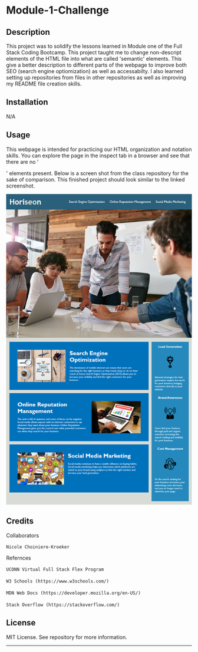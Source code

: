 # Module-1-Challenge

## Description

This project was to solidify the lessons learned in Module one of the Full Stack Coding Bootcamp. This project taught me to change non-descript elements of the HTML file into what are called 'semantic' elements. This give a better description to different parts of the webpage to improve both SEO (search engine optiomization) as well as accessabilty. I also learned setting up repositories from files in other repositories as well as improving my README file creation skills.

## Installation

N/A

## Usage

This webpage is intended for practicing our HTML organization and notation skills. You can explore the page in the inspect tab in a browser and see that there are no '<div>' elements present. Below is a screen shot from the class repository for the sake of comparison. This finished project should look similar to the linked screenshot.

![Screenshot of finished webpage for comparison)](assets/images/01-html-css-git-homework-demo.png)

## Credits

Collaborators

    Nicole Choiniere-Kroeker

Refernces

    UCONN Virtual Full Stack Flex Program

    W3 Schools (https://www.w3schools.com/)

    MDN Web Docs (https://developer.mozilla.org/en-US/)

    Stack Overflow (https://stackoverflow.com/)

## License

MIT License. See repository for more information.

---